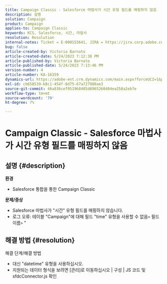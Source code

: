 ```yaml
---
title: Campaign Classic - Salesforce 마법사가 시간 유형 필드를 매핑하지 않음
description: 설명
solution: Campaign
product: Campaign
applies-to: Campaign Classic
keywords: KCS, Salesforce, 시간, 마법사
resolution: Resolution
internal-notes: Ticket = E-000153641, JIRA = https://jira.corp.adobe.com/browse/NEO-27340
bug: false
article-created-by: Victoria Barnato
article-created-date: 5/24/2023 7:12:38 PM
article-published-by: Victoria Barnato
article-published-date: 5/24/2023 7:13:46 PM
version-number: 4
article-number: KA-16359
dynamics-url: https://adobe-ent.crm.dynamics.com/main.aspx?forceUCI=1&pagetype=entityrecord&etn=knowledgearticle&id=a238fbef-66fa-ed11-8849-6045bd006b3d
exl-id: cb658539-b8c1-454f-8d75-67a727980ae3
source-git-commit: 46a836cef051968405d8965268404ea258a2eb7e
workflow-type: tm+mt
source-wordcount: '79'
ht-degree: 7%

---
```


# Campaign Classic - Salesforce 마법사가 시간 유형 필드를 매핑하지 않음

## 설명 {#description}

<b>환경</b>
- Salesforce 통합을 통한 Campaign Classic

<b>문제/증상</b>
- Salesforce 마법사가 &quot;시간&quot; 유형 필드를 매핑하지 않습니다.
- 로그 오류: 테이블 &quot;Campaign&quot;에 대해 필드 &quot;time&quot; 유형을 사용할 수 없음`<` 필드 이름`>` &quot;



## 해결 방법 {#resolution}

해결 단계/해결 방법
- 대신 &quot;datetime&quot; 유형을 사용하십시오.
- 지원되는 데이터 형식을 보려면 [관리]로 이동하십시오 | 구성 | JS 코드 및 sfdcConnector.js 확인
